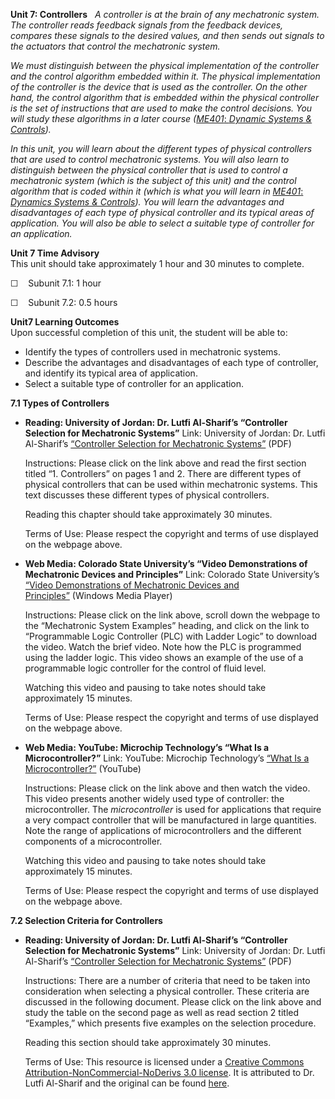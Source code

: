 **Unit 7: Controllers** <span id="7"></span> 
*A controller is at the brain of any mechatronic system.* *The
controller reads feedback signals from the feedback devices, compares
these signals to the desired values, and then sends out signals to the
actuators that control the mechatronic system.*  
  
 *We must distinguish between the physical implementation of the
controller and the control algorithm embedded within it. The physical
implementation of the controller is the device that is used as the
controller. On the other hand, the control algorithm that is embedded
within the physical controller is the set of instructions that are used
to make the control decisions. You will study these algorithms in a
later course (*[*ME401*: *Dynamic Systems &
Controls*](http://www.saylor.org/courses/me401/)*).*  
  
 *In this unit, you will learn about the different types of physical
controllers that are used to control mechatronic systems. You will also
learn to distinguish between the physical controller that is used to
control a mechatronic system (which is the subject of this unit) and the
control algorithm that is coded within it (which is what you will learn
in* [*ME401*: *Dynamics Systems &
Controls*](http://www.saylor.org/courses/me401/)*). You will learn the
advantages and disadvantages of each type of physical controller and its
typical areas of application. You will also be able to select a suitable
type of controller for an application.*

**Unit 7 Time Advisory**  
This unit should take approximately 1 hour and 30 minutes to complete.  
  
 ☐    Subunit 7.1: 1 hour  
  
 ☐    Subunit 7.2: 0.5 hours

**Unit7 Learning Outcomes**  
Upon successful completion of this unit, the student will be able to:  
-   Identify the types of controllers used in mechatronic systems.
-   Describe the advantages and disadvantages of each type of
    controller, and identify its typical area of application.
-   Select a suitable type of controller for an application.

**7.1 Types of Controllers** <span id="7.1"></span> 
-   **Reading: University of Jordan: Dr. Lutfi Al-Sharif’s “Controller
    Selection for Mechatronic Systems”**
    Link: University of Jordan: Dr. Lutfi Al-Sharif’s [“Controller
    Selection for Mechatronic
    Systems”](https://resources.saylor.org/wwwresources/archived/site/wp-content/uploads/2012/11/ME302-Subunits-7.2-and-7.3-Controller-Selection-for-Mechatronic-Systems-FINAL.pdf) (PDF)  
      
     Instructions: Please click on the link above and read the first
    section titled “1. Controllers” on pages 1 and 2. There are
    different types of physical controllers that can be used within
    mechatronic systems. This text discusses these different types of
    physical controllers.  
      
     Reading this chapter should take approximately 30 minutes.  
      
     Terms of Use: Please respect the copyright and terms of use
    displayed on the webpage above.

-   **Web Media: Colorado State University’s “Video Demonstrations of
    Mechatronic Devices and Principles”**
    Link: Colorado State University’s [“Video Demonstrations of
    Mechatronic Devices and
    Principles”](http://video_demos.colostate.edu/mechatronics/) (Windows
    Media Player)  
      
     Instructions: Please click on the link above, scroll down the
    webpage to the “Mechatronic System Examples” heading, and click on
    the link to “Programmable Logic Controller (PLC) with Ladder Logic”
    to download the video. Watch the brief video. Note how the PLC is
    programmed using the ladder logic. This video shows an example of
    the use of a programmable logic controller for the control of fluid
    level.  
      
     Watching this video and pausing to take notes should take
    approximately 15 minutes.  
      
     Terms of Use: Please respect the copyright and terms of use
    displayed on the webpage above.

-   **Web Media: YouTube: Microchip Technology’s “What Is a
    Microcontroller?”**
    Link: YouTube: Microchip Technology’s [“What Is a
    Microcontroller?”](http://www.youtube.com/watch?v=jKT4H0bstH8) (YouTube)  
      
     Instructions: Please click on the link above and then watch the
    video. This video presents another widely used type of controller:
    the microcontroller. The *microcontroller* is used for applications
    that require a very compact controller that will be manufactured in
    large quantities. Note the range of applications of microcontrollers
    and the different components of a microcontroller.  
      
     Watching this video and pausing to take notes should take
    approximately 15 minutes.  
      
     Terms of Use: Please respect the copyright and terms of use
    displayed on the webpage above.

**7.2 Selection Criteria for Controllers** <span id="7.2"></span> 
-   **Reading: University of Jordan: Dr. Lutfi Al-Sharif’s “Controller
    Selection for Mechatronic Systems”**
    Link: University of Jordan: Dr. Lutfi Al-Sharif’s [“Controller
    Selection for Mechatronic
    Systems”](https://resources.saylor.org/wwwresources/archived/site/wp-content/uploads/2012/11/ME302-Subunits-7.2-and-7.3-Controller-Selection-for-Mechatronic-Systems-FINAL.pdf) (PDF)  
      
     Instructions: There are a number of criteria that need to be taken
    into consideration when selecting a physical controller. These
    criteria are discussed in the following document. Please click on
    the link above and study the table on the second page as well as
    read section 2 titled “Examples,” which presents five examples on
    the selection procedure.  
      
     Reading this section should take approximately 30 minutes.  
      
     Terms of Use: This resource is licensed under a [Creative Commons
    Attribution-NonCommercial-NoDerivs 3.0
    license](http://creativecommons.org/licenses/by-nc-nd/3.0/). It is
    attributed to Dr. Lutfi Al-Sharif and the original can be found
    [here](http://www2.ju.edu.jo/sites/Academic/l.sharif/Material/Forms/AllItems.aspx).


